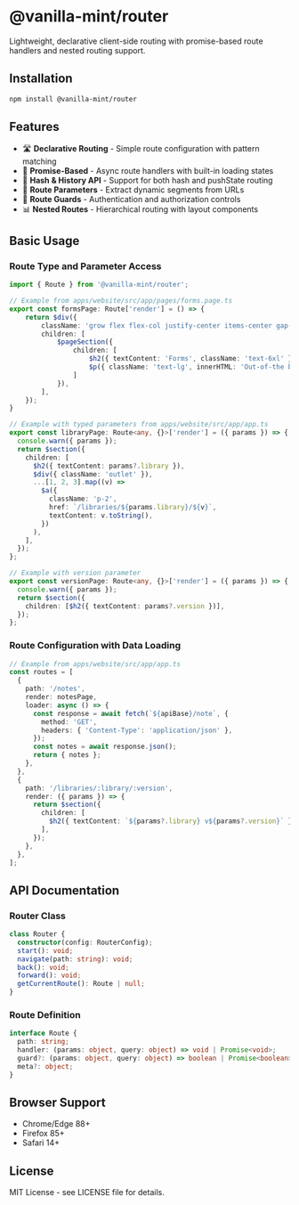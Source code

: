 # @vanilla-mint/router

Lightweight, declarative client-side routing with promise-based route handlers and nested routing support.

## Installation

```bash
npm install @vanilla-mint/router
```

## Features

- 🛣️ **Declarative Routing** - Simple route configuration with pattern matching
- 🔄 **Promise-Based** - Async route handlers with built-in loading states
- 📱 **Hash & History API** - Support for both hash and pushState routing
- 🎯 **Route Parameters** - Extract dynamic segments from URLs
- 🔧 **Route Guards** - Authentication and authorization controls
- 📊 **Nested Routes** - Hierarchical routing with layout components

## Basic Usage

### Route Type and Parameter Access

```typescript
import { Route } from '@vanilla-mint/router';

// Example from apps/website/src/app/pages/forms.page.ts
export const formsPage: Route['render'] = () => {
    return $div({
        className: 'grow flex flex-col justify-center items-center gap-16',
        children: [
            $pageSection({
                children: [
                    $h2({ textContent: 'Forms', className: 'text-6xl' }),
                    $p({ className: 'text-lg', innerHTML: 'Out-of-the box Material Design with significant customization via CSS variables.' }),
                ]
            }),
        ],
    });
}

// Example with typed parameters from apps/website/src/app/app.ts
export const libraryPage: Route<any, {}>['render'] = ({ params }) => {
  console.warn({ params });
  return $section({
    children: [
      $h2({ textContent: params?.library }),
      $div({ className: 'outlet' }),
      ...[1, 2, 3].map((v) =>
        $a({
          className: 'p-2',
          href: `/libraries/${params.library}/${v}`,
          textContent: v.toString(),
        })
      ),
    ],
  });
};

// Example with version parameter
export const versionPage: Route<any, {}>['render'] = ({ params }) => {
  console.warn({ params });
  return $section({
    children: [$h2({ textContent: params?.version })],
  });
};
```

### Route Configuration with Data Loading

```typescript
// Example from apps/website/src/app/app.ts
const routes = [
  {
    path: '/notes',
    render: notesPage,
    loader: async () => {
      const response = await fetch(`${apiBase}/note`, {
        method: 'GET',
        headers: { 'Content-Type': 'application/json' },
      });
      const notes = await response.json();
      return { notes };
    },
  },
  {
    path: '/libraries/:library/:version',
    render: ({ params }) => {
      return $section({
        children: [
          $h2({ textContent: `${params?.library} v${params?.version}` }),
        ],
      });
    },
  },
];
```

## API Documentation

### Router Class

```typescript
class Router {
  constructor(config: RouterConfig);
  start(): void;
  navigate(path: string): void;
  back(): void;
  forward(): void;
  getCurrentRoute(): Route | null;
}
```

### Route Definition

```typescript
interface Route {
  path: string;
  handler: (params: object, query: object) => void | Promise<void>;
  guard?: (params: object, query: object) => boolean | Promise<boolean>;
  meta?: object;
}
```

## Browser Support

- Chrome/Edge 88+
- Firefox 85+
- Safari 14+

## License

MIT License - see LICENSE file for details.